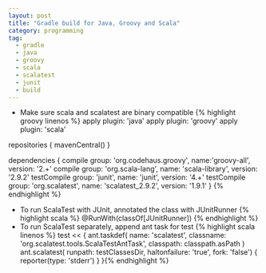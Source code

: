 ```yaml
---
layout: post
title: "Gradle build for Java, Groovy and Scala"
category: programming
tag:
  - gradle
  - java
  - groovy
  - scala
  - scalatest
  - junit
  - build
---
```


*  Make sure scala and scalatest are binary compatible
{% highlight groovy linenos %}
apply plugin: 'java'
apply plugin: 'groovy'
apply plugin: 'scala'

repositories {
    mavenCentral()
}

dependencies {
  compile group: 'org.codehaus.groovy', name:'groovy-all', version: '2.+'
  compile group: 'org.scala-lang', name: 'scala-library', version: '2.9.2'
  testCompile group: 'junit', name: 'junit', version: '4.+'
  testCompile group: 'org.scalatest', name: 'scalatest_2.9.2', version: '1.9.1'
}
{% endhighlight %}
* To run ScalaTest with JUnit, annotated the class with JUnitRunner
{% highlight scala %}
@RunWith(classOf[JUnitRunner])
{% endhighlight %}
* To run ScalaTest separately, append ant task for test
{% highlight scala linenos %}
test << {
  ant.taskdef(
    name: 'scalatest',
    classname: 'org.scalatest.tools.ScalaTestAntTask',
    classpath: classpath.asPath
  )
  ant.scalatest(
    runpath: testClassesDir,
    haltonfailure: 'true',
    fork: 'false') {
    reporter(type: 'stderr')
  }
}{% endhighlight %}
